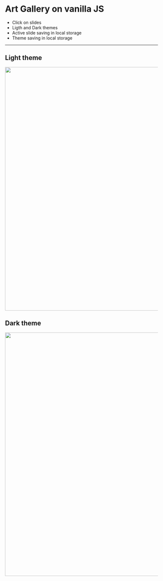 # Art Gallery on vanilla JS

- Click on slides
- Ligth and Dark themes
- Active slide saving in local storage
- Theme saving in local storage

---

## Light theme
<img src="public/gallery-light.png" width="800px">

## Dark theme
<img src="public/gallery-dark.png" width="800px">